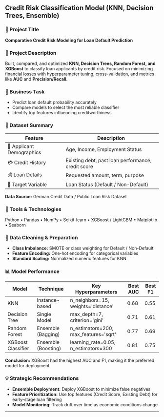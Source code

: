 ## Credit Risk Classification Model (KNN, Decision Trees, Ensemble)

### 🧠 Project Title
**Comparative Credit Risk Modeling for Loan Default Prediction**

### 📘 Project Description
Built, compared, and optimized **KNN, Decision Trees, Random Forest, and XGBoost** to classify loan applicants by credit risk. Focused on minimizing financial losses with hyperparameter tuning, cross-validation, and metrics like **AUC** and **Precision/Recall**.

### 🎯 Business Task
- Predict loan default probability accurately  
- Compare models to select the most reliable classifier  
- Identify top features influencing creditworthiness  

### 📁 Dataset Summary

| Feature | Description |
|---------|-------------|
| 👤 Applicant Demographics | Age, Income, Employment Status |
| 💳 Credit History | Existing debt, past loan performance, credit score |
| 💰 Loan Details | Requested amount, term, purpose |
| 🎯 Target Variable | Loan Status (Default / Non-Default) |

**Data Source:** German Credit Data / Public Loan Risk Dataset

### 🧰 Tools & Technologies
Python • Pandas • NumPy • Scikit-learn • XGBoost / LightGBM • Matplotlib • Seaborn

### 🧹 Data Cleaning & Preparation
- **Class Imbalance:** SMOTE or class weighting for Default / Non-Default  
- **Feature Encoding:** One-hot encoding for categorical variables  
- **Standard Scaling:** Normalized numeric features for KNN  

### 📊 Model Performance

| Model | Technique | Key Hyperparameters | Best AUC | Best F1 |
|-------|-----------|-------------------|----------|---------|
| KNN | Instance-based | n_neighbors=15, weights='distance' | 0.68 | 0.55 |
| Decision Tree | Single Model | max_depth=7, criterion='gini' | 0.71 | 0.61 |
| Random Forest | Ensemble (Bagging) | n_estimators=200, max_features='sqrt' | 0.77 | 0.69 |
| XGBoost Classifier | Ensemble (Boosting) | learning_rate=0.05, n_estimators=300 | 0.81 | 0.75 |

**Conclusion:** XGBoost had the highest AUC and F1, making it the preferred model for deployment.

### 💡 Strategic Recommendations
- **Ensemble Deployment:** Deploy XGBoost to minimize false negatives  
- **Feature Prioritization:** Use top features (Credit Score, Existing Debt) for early-stage loan filtering  
- **Model Monitoring:** Track drift over time as economic conditions change  

---
